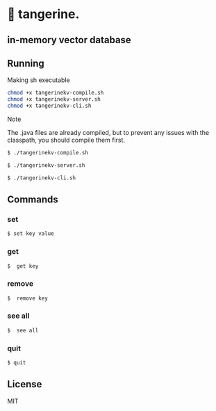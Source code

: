 # 🍊 tangerine.
## in-memory vector database

## Running

Making sh executable
```bash
chmod +x tangerinekv-compile.sh 
chmod +x tangerinekv-server.sh
chmod +x tangerinekv-cli.sh
```

> [!NOTE]
> The .java files are already compiled, but to prevent any issues with the classpath, you should compile them first.

```bash
$ ./tangerinekv-compile.sh
```

```bash
$ ./tangerinekv-server.sh
```

```bash
$ ./tangerinekv-cli.sh
```

## Commands
### set

```bash
$ set key value
```

### get

```bash
$  get key
```

### remove

```bash
$  remove key
```

### see all

```bash
$  see all
```

### quit

```bash
$ quit
```

## License

MIT